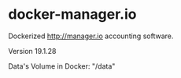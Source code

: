 # docker-manager.io

Dockerized http://manager.io accounting software.

Version 19.1.28

Data's Volume in Docker: "/data"
